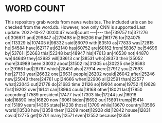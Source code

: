 # WORD COUNT
This repository grab words from news websites. The included urls can be checked from the word.db.
However, now only CNN is supported
Last update: 2022-10-27 00:00:47
word|count
---|---
the|739757
to|371276
of|306671
and|299847
a|279498
in|266206
that|161776
for|124075
on|113329
is|107405
it|98332
said|86079
with|83510
as|77833
was|72815
he|64584
have|62717
at|62140
has|60752
are|60162
from|58367
be|54696
by|53761
i|52663
this|52348
but|48947
his|47613
an|46530
not|44870
we|44649
they|42982
will|38613
cnn|38531
who|38373
their|35052
more|34989
been|33032
about|31502
its|31305
us|30225
she|29593
or|29166
had|28767
which|28451
also|27914
were|27912
you|27693
her|27130
year|26632
one|26631
people|26202
would|26042
after|25246
new|25043
there|24761
up|24666
when|22906
all|22591
than|22577
what|22043
out|21778
do|21683
time|21126
so|19904
some|19752
if|19628
first|19202
over|19141
can|18994
could|18168
other|18021
last|17850
according|17589
president|17477
two|17303
like|17244
just|16918
told|16890
into|16820
now|16061
biden|15692
our|15691
trump|15414
no|15189
years|14365
state|14238
those|13709
while|13670
country|13566
world|13538
how|13358
them|13209
most|12928
did|12842
house|12831
covid|12775
get|12701
many|12571
even|12552
because|12359
